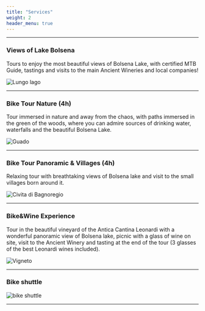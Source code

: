 ```yaml
---
title: "Services"
weight: 2
header_menu: true
---
```


---
### Views of Lake Bolsena

Tours to enjoy the most beautiful views of  Bolsena Lake, with certified MTB Guide, tastings and visits to the main Ancient Wineries and local companies!

![Lungo lago](/images/lungo_lago_2.jpeg)

--- 

### Bike Tour Nature (4h)

Tour immersed in nature and away from the chaos, with paths immersed in the green of the woods, where you can admire sources of drinking water, waterfalls and the beautiful Bolsena Lake.

![Guado](/images/guado.jpeg)

---
### Bike Tour Panoramic & Villages (4h)

Relaxing tour with breathtaking views of Bolsena lake and visit to the small villages born around it.

![Civita di Bagnoregio](/images/civita_bagnoregio.jpeg)

---
### Bike&Wine Experience

Tour in the beautiful vineyard of the Antica Cantina Leonardi with a wonderful panoramic view of Bolsena lake, picnic with a glass of wine on site, visit to the Ancient Winery and tasting at the end of the tour (3 glasses of the best Leonardi wines included).

![Vigneto](/images/vigneto3.jpeg)

---

### Bike shuttle

![bike shuttle](/images/shuttle.jpeg)

---
